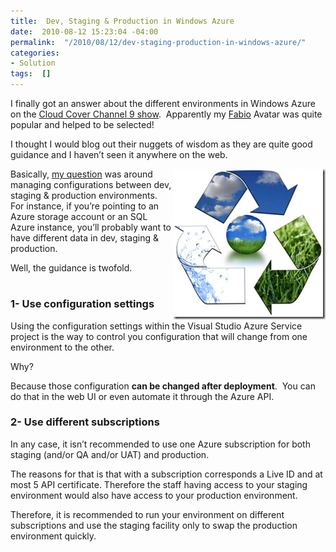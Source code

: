 ```yaml
---
title:  Dev, Staging & Production in Windows Azure
date:  2010-08-12 15:23:04 -04:00
permalink:  "/2010/08/12/dev-staging-production-in-windows-azure/"
categories:
- Solution
tags:  []
---
```

<p>I finally got an answer about the different environments in Windows Azure on the <a href="http://channel9.msdn.com/shows/Cloud+Cover/Cloud-Cover-Episode-21-Your-Questions-Answered/">Cloud Cover Channel 9 show</a>.&#160; Apparently my <a href="http://en.wikipedia.org/wiki/Fabio_Lanzoni">Fabio</a> Avatar was quite popular and helped to be selected!</p>  <p>I thought I would blog out their nuggets of wisdom as they are quite good guidance and I haven’t seen it anywhere on the web.</p>  <p><a href="assets/2010/8/dev-staging-production-in-windows-azure/environment1.jpg"><img style="display:inline;margin-left:0;margin-right:0;border-width:0;" title="environment[1]" border="0" alt="environment[1]" align="right" src="assets/2010/8/dev-staging-production-in-windows-azure/environment1_thumb.jpg" width="244" height="241" /></a> Basically, <a href="http://channel9.msdn.com/shows/Cloud+Cover/Cloud-Cover-Episode-18-ASPNET-Providers/?CommentID=560999">my question</a> was around managing configurations between dev, staging &amp; production environments.&#160; For instance, if you’re pointing to an Azure storage account or an SQL Azure instance, you’ll probably want to have different data in dev, staging &amp; production.</p>  <p>Well, the guidance is twofold.</p>  <h1></h1>  <h1></h1>  <h3>1- Use configuration settings</h3>  <p>Using the configuration settings within the Visual Studio Azure Service project is the way to control you configuration that will change from one environment to the other.</p>  <p>Why?</p>  <p>Because those configuration <strong>can be changed after deployment</strong>.&#160; You can do that in the web UI or even automate it through the Azure API.</p>  <h3>2- Use different subscriptions</h3>  <p>In any case, it isn’t recommended to use one Azure subscription for both staging (and/or QA and/or UAT) and production.</p>  <p>The reasons for that is that with a subscription corresponds a Live ID and at most 5 API certificate. Therefore the staff having access to your staging environment would also have access to your production environment.</p>  <p>Therefore, it is recommended to run your environment on different subscriptions and use the staging facility only to swap the production environment quickly.</p>